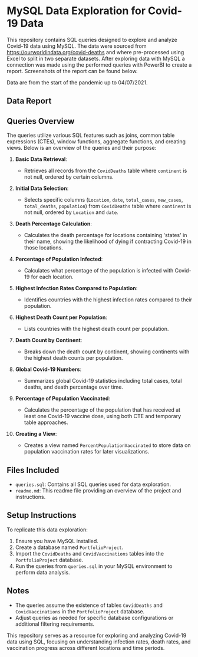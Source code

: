 # MySQL Data Exploration for Covid-19 Data

This repository contains SQL queries designed to explore and analyze Covid-19 data using MySQL. The data were sourced from https://ourworldindata.org/covid-deaths and where pre-processed using Excel to split in two separate datasets. After exploring data with MySQL a connection was made using the performed queries with PowerBI to create a report. Screenshots of the report can be found below.

Data are from the start of the pandemic up to 04/07/2021.

## Data Report



## Queries Overview

The queries utilize various SQL features such as joins, common table expressions (CTEs), window functions, aggregate functions, and creating views. Below is an overview of the queries and their purpose:

1. **Basic Data Retrieval**: 
   - Retrieves all records from the `CovidDeaths` table where `continent` is not null, ordered by certain columns.

2. **Initial Data Selection**: 
   - Selects specific columns (`Location`, `date`, `total_cases`, `new_cases`, `total_deaths`, `population`) from `CovidDeaths` table where `continent` is not null, ordered by `Location` and `date`.

3. **Death Percentage Calculation**: 
   - Calculates the death percentage for locations containing 'states' in their name, showing the likelihood of dying if contracting Covid-19 in those locations.

4. **Percentage of Population Infected**: 
   - Calculates what percentage of the population is infected with Covid-19 for each location.

5. **Highest Infection Rates Compared to Population**: 
   - Identifies countries with the highest infection rates compared to their population.

6. **Highest Death Count per Population**: 
   - Lists countries with the highest death count per population.

7. **Death Count by Continent**: 
   - Breaks down the death count by continent, showing continents with the highest death counts per population.

8. **Global Covid-19 Numbers**: 
   - Summarizes global Covid-19 statistics including total cases, total deaths, and death percentage over time.

9. **Percentage of Population Vaccinated**: 
   - Calculates the percentage of the population that has received at least one Covid-19 vaccine dose, using both CTE and temporary table approaches.

10. **Creating a View**: 
    - Creates a view named `PercentPopulationVaccinated` to store data on population vaccination rates for later visualizations.

## Files Included

- `queries.sql`: Contains all SQL queries used for data exploration.
- `readme.md`: This readme file providing an overview of the project and instructions.

## Setup Instructions

To replicate this data exploration:
1. Ensure you have MySQL installed.
2. Create a database named `PortfolioProject`.
3. Import the `CovidDeaths` and `CovidVaccinations` tables into the `PortfolioProject` database.
4. Run the queries from `queries.sql` in your MySQL environment to perform data analysis.

## Notes

- The queries assume the existence of tables `CovidDeaths` and `CovidVaccinations` in the `PortfolioProject` database.
- Adjust queries as needed for specific database configurations or additional filtering requirements.

This repository serves as a resource for exploring and analyzing Covid-19 data using SQL, focusing on understanding infection rates, death rates, and vaccination progress across different locations and time periods.

